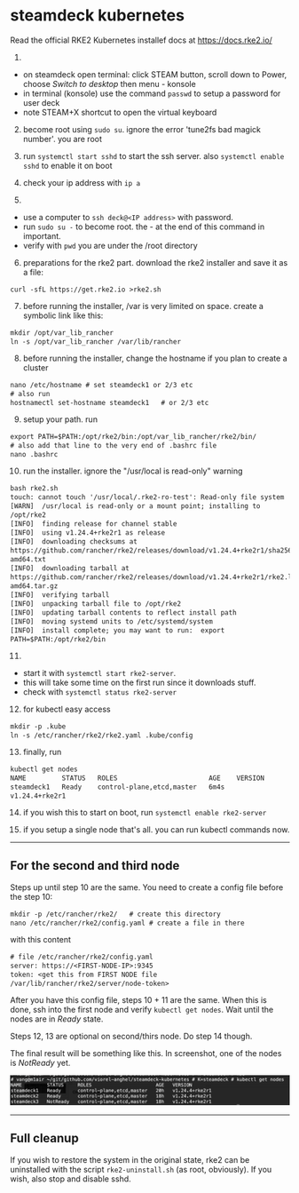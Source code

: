 # steamdeck kubernetes

Read the official RKE2 Kubernetes installef docs at https://docs.rke2.io/

1. 
- on steamdeck open terminal: click STEAM button, scroll down to Power, choose *Switch to desktop*
then menu - konsole
- in terminal (konsole) use the command `passwd` to setup a password for user deck
- note STEAM+X shortcut to open the virtual keyboard

2. become root using `sudo su`. ignore the error 'tune2fs bad magick number'. you are root

3. run `systemctl start sshd` to start the ssh server. also `systemctl enable sshd` to enable it on boot

4. check your ip address with `ip a`

5. 
- use a computer to `ssh deck@<IP address>` with password. 
- run `sudo su -` to become root. the - at the end of this command in important.
- verify with `pwd` you are under the /root directory

6. preparations for the rke2 part. download the rke2 installer and save it as a file:
```
curl -sfL https://get.rke2.io >rke2.sh
```

7. before running the installer, /var is very limited on space. create a symbolic link like this:
```
mkdir /opt/var_lib_rancher
ln -s /opt/var_lib_rancher /var/lib/rancher
```

8. before running the installer, change the hostname if you plan to create a cluster
```
nano /etc/hostname # set steamdeck1 or 2/3 etc
# also run
hostnamectl set-hostname steamdeck1   # or 2/3 etc
``` 

9. setup your path. run
```
export PATH=$PATH:/opt/rke2/bin:/opt/var_lib_rancher/rke2/bin/
# also add that line to the very end of .bashrc file 
nano .bashrc 
```

10. run the installer. ignore the "/usr/local is read-only" warning
```
bash rke2.sh 
touch: cannot touch '/usr/local/.rke2-ro-test': Read-only file system
[WARN]  /usr/local is read-only or a mount point; installing to /opt/rke2
[INFO]  finding release for channel stable
[INFO]  using v1.24.4+rke2r1 as release
[INFO]  downloading checksums at https://github.com/rancher/rke2/releases/download/v1.24.4+rke2r1/sha256sum-amd64.txt
[INFO]  downloading tarball at https://github.com/rancher/rke2/releases/download/v1.24.4+rke2r1/rke2.linux-amd64.tar.gz
[INFO]  verifying tarball
[INFO]  unpacking tarball file to /opt/rke2
[INFO]  updating tarball contents to reflect install path
[INFO]  moving systemd units to /etc/systemd/system
[INFO]  install complete; you may want to run:  export PATH=$PATH:/opt/rke2/bin
```

11.
- start it with `systemctl start rke2-server`. 
- this will take some time on the first run since it downloads stuff.
- check with `systemctl status rke2-server`

12. for kubectl easy access
```
mkdir -p .kube
ln -s /etc/rancher/rke2/rke2.yaml .kube/config
```
13. finally, run
```
kubectl get nodes
NAME         STATUS   ROLES                       AGE    VERSION
steamdeck1   Ready    control-plane,etcd,master   6m4s   v1.24.4+rke2r1
```

14. if you wish this to start on boot, run `systemctl enable rke2-server`

15. if you setup a single node that's all. you can run kubectl commands now.

---

## For the second and third node

Steps up until step 10 are the same. 
You need to create a config file before the step 10:

```
mkdir -p /etc/rancher/rke2/   # create this directory
nano /etc/rancher/rke2/config.yaml # create a file in there
```
with this content
```
# file /etc/rancher/rke2/config.yaml
server: https://<FIRST-NODE-IP>:9345
token: <get this from FIRST NODE file /var/lib/rancher/rke2/server/node-token>
```

After you have this config file,  steps 10 + 11 are the same. When this is done, ssh into the first node
and verify `kubectl get nodes`. Wait until the nodes are in *Ready* state.

Steps 12, 13 are optional on second/thirs node. Do step 14 though.

The final result will be something like this. In screenshot, one of the nodes is *NotReady* yet.

![kubectl get nodes](kubectl-get-nodes.png)

---

## Full cleanup

If you wish to restore the system in the original state, rke2 can be uninstalled with the script `rke2-uninstall.sh` (as root, obviously). If you wish, also stop and disable sshd.

